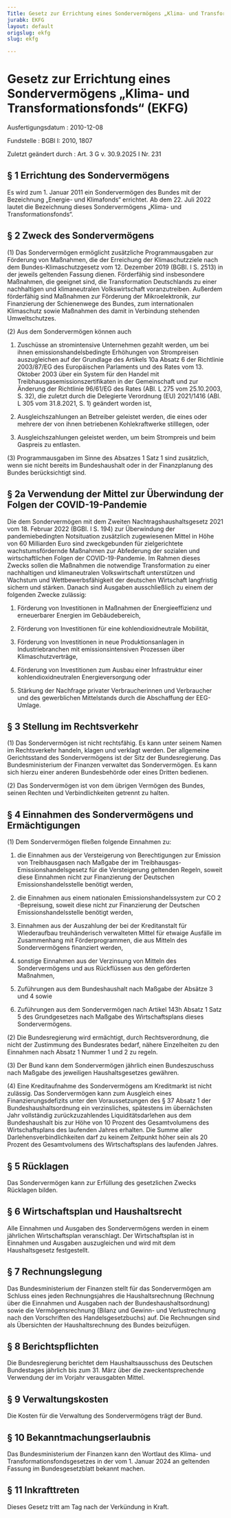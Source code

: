 ```yaml
---
Title: Gesetz zur Errichtung eines Sondervermögens „Klima- und Transformationsfonds“
jurabk: EKFG
layout: default
origslug: ekfg
slug: ekfg

---
```


# Gesetz zur Errichtung eines Sondervermögens „Klima- und Transformationsfonds“ (EKFG)

Ausfertigungsdatum
:   2010-12-08

Fundstelle
:   BGBl I: 2010, 1807

Zuletzt geändert durch
:   Art. 3 G v. 30.9.2025 I Nr. 231


## § 1 Errichtung des Sondervermögens

Es wird zum 1. Januar 2011 ein Sondervermögen des Bundes mit der Bezeichnung „Energie- und Klimafonds“ errichtet. Ab dem 22. Juli 2022 lautet die Bezeichnung dieses Sondervermögens „Klima- und Transformationsfonds“.


## § 2 Zweck des Sondervermögens

(1) Das Sondervermögen ermöglicht zusätzliche Programmausgaben zur Förderung von Maßnahmen, die der Erreichung der Klimaschutzziele nach dem Bundes-Klimaschutzgesetz vom 12. Dezember 2019 (BGBl. I S. 2513) in der jeweils geltenden Fassung dienen. Förderfähig sind insbesondere Maßnahmen, die geeignet sind, die Transformation Deutschlands zu einer nachhaltigen und klimaneutralen Volkswirtschaft voranzutreiben. Außerdem förderfähig sind Maßnahmen zur Förderung der Mikroelektronik, zur Finanzierung der Schienenwege des Bundes, zum internationalen Klimaschutz sowie Maßnahmen des damit in Verbindung stehenden Umweltschutzes.

(2) Aus dem Sondervermögen können auch

1.  Zuschüsse an stromintensive Unternehmen gezahlt werden, um bei ihnen emissionshandelsbedingte Erhöhungen von Strompreisen auszugleichen auf der Grundlage des Artikels 10a Absatz 6 der Richtlinie 2003/87/EG des Europäischen Parlaments und des Rates vom 13. Oktober 2003 über ein System für den Handel mit Treibhausgasemissionszertifikaten in der Gemeinschaft und zur Änderung der Richtlinie 96/61/EG des Rates (ABl. L 275 vom 25.10.2003, S. 32), die zuletzt durch die Delegierte Verordnung (EU) 2021/1416 (ABl. L 305 vom 31.8.2021, S. 1) geändert worden ist,


2.  Ausgleichszahlungen an Betreiber geleistet werden, die eines oder mehrere der von ihnen betriebenen Kohlekraftwerke stilllegen, oder


3.  Ausgleichszahlungen geleistet werden, um beim Strompreis und beim Gaspreis zu entlasten.




(3) Programmausgaben im Sinne des Absatzes 1 Satz 1 sind zusätzlich, wenn sie nicht bereits im Bundeshaushalt oder in der Finanzplanung des Bundes berücksichtigt sind.


## § 2a Verwendung der Mittel zur Überwindung der Folgen der COVID-19-Pandemie

Die dem Sondervermögen mit dem Zweiten Nachtragshaushaltsgesetz 2021 vom 18. Februar 2022 (BGBl. I S. 194) zur Überwindung der pandemiebedingten Notsituation zusätzlich zugewiesenen Mittel in Höhe von 60 Milliarden Euro sind zweckgebunden für zielgerichtete wachstumsfördernde Maßnahmen zur Abfederung der sozialen und wirtschaftlichen Folgen der COVID-19-Pandemie. Im Rahmen dieses Zwecks sollen die Maßnahmen die notwendige Transformation zu einer nachhaltigen und klimaneutralen Volkswirtschaft unterstützen und Wachstum und Wettbewerbsfähigkeit der deutschen Wirtschaft langfristig sichern und stärken. Danach sind Ausgaben ausschließlich zu einem der folgenden Zwecke zulässig:

1.  Förderung von Investitionen in Maßnahmen der Energieeffizienz und erneuerbarer Energien im Gebäudebereich,


2.  Förderung von Investitionen für eine kohlendioxidneutrale Mobilität,


3.  Förderung von Investitionen in neue Produktionsanlagen in Industriebranchen mit emissionsintensiven Prozessen über Klimaschutzverträge,


4.  Förderung von Investitionen zum Ausbau einer Infrastruktur einer kohlendioxidneutralen Energieversorgung oder


5.  Stärkung der Nachfrage privater Verbraucherinnen und Verbraucher und des gewerblichen Mittelstands durch die Abschaffung der EEG-Umlage.





## § 3 Stellung im Rechtsverkehr

(1) Das Sondervermögen ist nicht rechtsfähig. Es kann unter seinem Namen im Rechtsverkehr handeln, klagen und verklagt werden. Der allgemeine Gerichtsstand des Sondervermögens ist der Sitz der Bundesregierung. Das Bundesministerium der Finanzen verwaltet das Sondervermögen. Es kann sich hierzu einer anderen Bundesbehörde oder eines Dritten bedienen.

(2) Das Sondervermögen ist von dem übrigen Vermögen des Bundes, seinen Rechten und Verbindlichkeiten getrennt zu halten.


## § 4 Einnahmen des Sondervermögens und Ermächtigungen

(1) Dem Sondervermögen fließen folgende Einnahmen zu:

1.  die Einnahmen aus der Versteigerung von Berechtigungen zur Emission von Treibhausgasen nach Maßgabe der im Treibhausgas-Emissionshandelsgesetz für die Versteigerung geltenden Regeln, soweit diese Einnahmen nicht zur Finanzierung der Deutschen Emissionshandelsstelle benötigt werden,


2.  die Einnahmen aus einem nationalen Emissionshandelssystem zur CO
    2                   -Bepreisung, soweit diese nicht zur Finanzierung der Deutschen Emissionshandelsstelle benötigt werden,


3.  Einnahmen aus der Auszahlung der bei der Kreditanstalt für Wiederaufbau treuhänderisch verwalteten Mittel für etwaige Ausfälle im Zusammenhang mit Förderprogrammen, die aus Mitteln des Sondervermögens finanziert werden,


4.  sonstige Einnahmen aus der Verzinsung von Mitteln des Sondervermögens und aus Rückflüssen aus den geförderten Maßnahmen,


5.  Zuführungen aus dem Bundeshaushalt nach Maßgabe der Absätze 3 und 4 sowie


6.  Zuführungen aus dem Sondervermögen nach Artikel 143h Absatz 1 Satz 5 des Grundgesetzes nach Maßgabe des Wirtschaftsplans dieses Sondervermögens.




(2) Die Bundesregierung wird ermächtigt, durch Rechtsverordnung, die nicht der Zustimmung des Bundesrates bedarf, nähere Einzelheiten zu den Einnahmen nach Absatz 1 Nummer 1 und 2 zu regeln.

(3) Der Bund kann dem Sondervermögen jährlich einen Bundeszuschuss nach Maßgabe des jeweiligen Haushaltsgesetzes gewähren.

(4) Eine Kreditaufnahme des Sondervermögens am Kreditmarkt ist nicht zulässig. Das Sondervermögen kann zum Ausgleich eines Finanzierungsdefizits unter den Voraussetzungen des § 37 Absatz 1 der Bundeshaushaltsordnung ein verzinsliches, spätestens im übernächsten Jahr vollständig zurückzuzahlendes Liquiditätsdarlehen aus dem Bundeshaushalt bis zur Höhe von 10 Prozent des Gesamtvolumens des Wirtschaftsplans des laufenden Jahres erhalten. Die Summe aller Darlehensverbindlichkeiten darf zu keinem Zeitpunkt höher sein als 20 Prozent des Gesamtvolumens des Wirtschaftsplans des laufenden Jahres.


## § 5 Rücklagen

Das Sondervermögen kann zur Erfüllung des gesetzlichen Zwecks Rücklagen bilden.


## § 6 Wirtschaftsplan und Haushaltsrecht

Alle Einnahmen und Ausgaben des Sondervermögens werden in einem jährlichen Wirtschaftsplan veranschlagt. Der Wirtschaftsplan ist in Einnahmen und Ausgaben auszugleichen und wird mit dem Haushaltsgesetz festgestellt.


## § 7 Rechnungslegung

Das Bundesministerium der Finanzen stellt für das Sondervermögen am Schluss eines jeden Rechnungsjahres die Haushaltsrechnung (Rechnung über die Einnahmen und Ausgaben nach der Bundeshaushaltsordnung) sowie die Vermögensrechnung (Bilanz und Gewinn- und Verlustrechnung nach den Vorschriften des Handelsgesetzbuchs) auf. Die Rechnungen sind als Übersichten der Haushaltsrechnung des Bundes beizufügen.


## § 8 Berichtspflichten

Die Bundesregierung berichtet dem Haushaltsausschuss des Deutschen Bundestages jährlich bis zum 31. März über die zweckentsprechende Verwendung der im Vorjahr verausgabten Mittel.


## § 9 Verwaltungskosten

Die Kosten für die Verwaltung des Sondervermögens trägt der Bund.


## § 10 Bekanntmachungserlaubnis

Das Bundesministerium der Finanzen kann den Wortlaut des Klima- und Transformationsfondsgesetzes in der vom 1. Januar 2024 an geltenden Fassung im Bundesgesetzblatt bekannt machen.


## § 11 Inkrafttreten

Dieses Gesetz tritt am Tag nach der Verkündung in Kraft.

